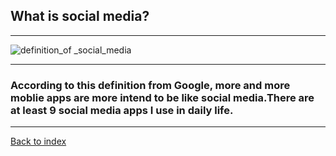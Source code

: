 ## What is social media?
***
![definition_of _social_media](https://user-images.githubusercontent.com/43862422/47154925-813e3600-d298-11e8-99f9-529e2ad80b3e.png)
***

### According to this definition from Google, more and more moblie apps are more intend to be like social media.There are at least 9 social media apps I use in daily life.
***


[Back to index](../)